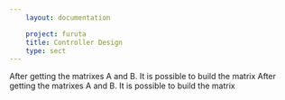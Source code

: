```yaml
---
    layout: documentation

    project: furuta
    title: Controller Design
    type: sect
---
```


After getting the matrixes A and B. It is possible to build the matrix
After getting the matrixes A and B. It is possible to build the matrix

